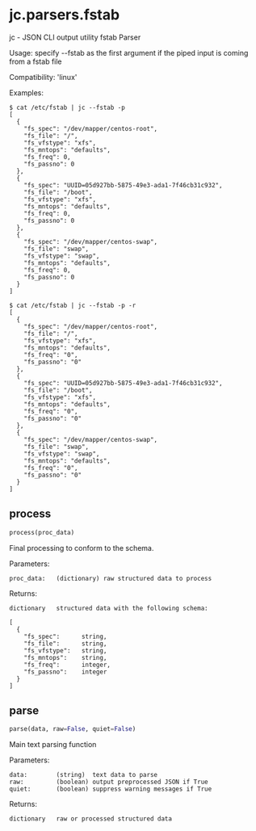 # jc.parsers.fstab
jc - JSON CLI output utility fstab Parser

Usage:
    specify --fstab as the first argument if the piped input is coming from a fstab file

Compatibility:
    'linux'

Examples:

    $ cat /etc/fstab | jc --fstab -p
    [
      {
        "fs_spec": "/dev/mapper/centos-root",
        "fs_file": "/",
        "fs_vfstype": "xfs",
        "fs_mntops": "defaults",
        "fs_freq": 0,
        "fs_passno": 0
      },
      {
        "fs_spec": "UUID=05d927bb-5875-49e3-ada1-7f46cb31c932",
        "fs_file": "/boot",
        "fs_vfstype": "xfs",
        "fs_mntops": "defaults",
        "fs_freq": 0,
        "fs_passno": 0
      },
      {
        "fs_spec": "/dev/mapper/centos-swap",
        "fs_file": "swap",
        "fs_vfstype": "swap",
        "fs_mntops": "defaults",
        "fs_freq": 0,
        "fs_passno": 0
      }
    ]

    $ cat /etc/fstab | jc --fstab -p -r
    [
      {
        "fs_spec": "/dev/mapper/centos-root",
        "fs_file": "/",
        "fs_vfstype": "xfs",
        "fs_mntops": "defaults",
        "fs_freq": "0",
        "fs_passno": "0"
      },
      {
        "fs_spec": "UUID=05d927bb-5875-49e3-ada1-7f46cb31c932",
        "fs_file": "/boot",
        "fs_vfstype": "xfs",
        "fs_mntops": "defaults",
        "fs_freq": "0",
        "fs_passno": "0"
      },
      {
        "fs_spec": "/dev/mapper/centos-swap",
        "fs_file": "swap",
        "fs_vfstype": "swap",
        "fs_mntops": "defaults",
        "fs_freq": "0",
        "fs_passno": "0"
      }
    ]

## process
```python
process(proc_data)
```

Final processing to conform to the schema.

Parameters:

    proc_data:   (dictionary) raw structured data to process

Returns:

    dictionary   structured data with the following schema:

    [
      {
        "fs_spec":      string,
        "fs_file":      string,
        "fs_vfstype":   string,
        "fs_mntops":    string,
        "fs_freq":      integer,
        "fs_passno":    integer
      }
    ]

## parse
```python
parse(data, raw=False, quiet=False)
```

Main text parsing function

Parameters:

    data:        (string)  text data to parse
    raw:         (boolean) output preprocessed JSON if True
    quiet:       (boolean) suppress warning messages if True

Returns:

    dictionary   raw or processed structured data

